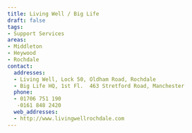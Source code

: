 ```yaml
---
title: Living Well / Big Life
draft: false
tags:
- Support Services
areas:
- Middleton
- Heywood
- Rochdale
contact:
  addresses:
  - Living Well, Lock 50, Oldham Road, Rochdale
  - Big Life HQ, 1st Fl.  463 Stretford Road, Manchester
  phone:
  - 01706 751 190
   -0161 848 2420
  web_addresses:
  - http://www.livingwellrochdale.com
---
```


